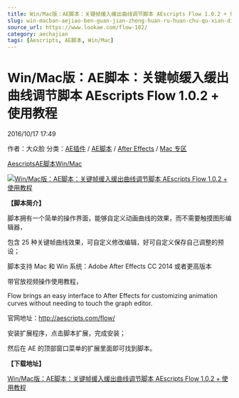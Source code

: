 ```yaml
---
title: Win/Mac版：AE脚本：关键帧缓入缓出曲线调节脚本 AEscripts Flow 1.0.2 + 使用教程
slug: win-macban-aejiao-ben-guan-jian-zheng-huan-ru-huan-chu-qu-xian-diao-jie-jiao-ben-aescripts-flow-1-0-2-shi-yong-jiao-cheng
source_url: https://www.lookae.com/flow-102/
category: aechajian
tags: [Aescripts, AE脚本, Win/Mac]
---
```

# Win/Mac版：AE脚本：关键帧缓入缓出曲线调节脚本 AEscripts Flow 1.0.2 + 使用教程

2016/10/17 17:49

作者：大众脸
分类：[AE插件](https://www.lookae.com/after-effects/aechajian/) / [AE脚本](https://www.lookae.com/after-effects/aescripts/) / [After Effects](https://www.lookae.com/after-effects/) / [Mac 专区](https://www.lookae.com/mac-osx/)

[Aescripts](https://www.lookae.com/tag/aescripts/)[AE脚本](https://www.lookae.com/tag/ae%e8%84%9a%e6%9c%ac/)[Win/Mac](https://www.lookae.com/tag/winmac/)

[![Win/Mac版：AE脚本：关键帧缓入缓出曲线调节脚本 AEscripts Flow 1.0.2 + 使用教程](https://www.lookae.com/wp-content/uploads/2016/10/Flow.jpg "Win/Mac版：AE脚本：关键帧缓入缓出曲线调节脚本 AEscripts Flow 1.0.2 + 使用教程-LookAE.com")](https://www.lookae.com/wp-content/uploads/2016/10/Flow.jpg)

**【脚本简介】**

脚本拥有一个简单的操作界面，能够自定义动画曲线的效果，而不需要触摸图形编辑器，

包含 25 种关键帧曲线效果，可自定义修改编辑，好可自定义保存自己调整的预设；

脚本支持 Mac 和 Win 系统：Adobe After Effects CC 2014 或者更高版本

带官放视频操作使用教程，

Flow brings an easy interface to After Effects for customizing animation curves without needing to touch the graph editor.

官网地址：http://aescripts.com/flow/

安装扩展程序，点击脚本扩展，完成安装；

然后在 AE 的顶部窗口菜单的扩展里面即可找到脚本。

**【下载地址】**

[Win/Mac版：AE脚本：关键帧缓入缓出曲线调节脚本 AEscripts Flow 1.0.2 + 使用教程](http://lookae.ctfile.com/fs/z9U158643043)
